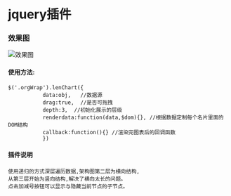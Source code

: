 # jquery插件
### 效果图
![效果图](https://github.com/liubin915249126/javascript/blob/master/lencharts/image/index.png)
#### 使用方法:
  ```
  $('.orgWrap').lenChart({
             data:obj,   //数据源
             drag:true,  //是否可拖拽
             depth:3,  //初始化展示的层级
             renderdata:function(data,$dom){}, //根据数据定制每个名片里面的DOM结构
             callback:function(){} //渲染完图表后的回调函数    
             })
  ``` 
 #### 插件说明
    使用递归的方式深层遍历数据,架构图第二层为横向结构,
    从第三层开始为竖向结构,解决了横向太长的问题。
    点击加减号按钮可以显示与隐藏当前节点的子节点。
